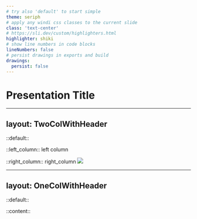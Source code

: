 ```yaml
---
# try also 'default' to start simple
theme: seriph
# apply any windi css classes to the current slide
class: 'text-center'
# https://sli.dev/custom/highlighters.html
highlighter: shiki
# show line numbers in code blocks
lineNumbers: false
# persist drawings in exports and build
drawings:
  persist: false
---
```


# Presentation Title

---
layout: TwoColWithHeader
---

::default::
<!-- ./components/ContentHeader -->
<ContentHeader text="Header" />

::left_column::
left column

::right_column::
right_column
<img src="slidev-logo.png"/>

---
layout: OneColWithHeader
---

::default::
<!-- ./components/ContentHeader -->
<ContentHeader text="Header" />

::content::
<!-- ./components/ContentList -->
<ContentList :items="['item A', 'item B', 'item C']" />
